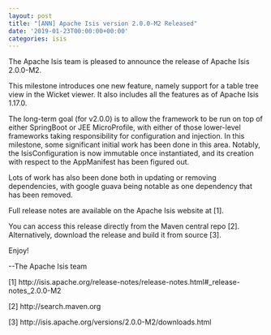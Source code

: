 ```yaml
---
layout: post
title: "[ANN] Apache Isis version 2.0.0-M2 Released"
date: '2019-01-23T00:00:00+00:00'
categories: isis
---
```

<p>
The Apache Isis team is pleased to announce the release of Apache Isis 2.0.0-M2. </p> 
  <p>This milestone introduces one new feature, namely support for a table tree view in the Wicket viewer. It also includes all the features as of Apache Isis 1.17.0. </p> 
  <p>The long-term goal (for v2.0.0) is to allow the framework to be run on top of either SpringBoot or JEE MicroProfile, with either of those lower-level frameworks taking responsibility for configuration and injection. In this milestone, some significant initial work has been done in this area. Notably, the IsisConfiguration is now immutable once instantiated, and its creation with respect to the AppManifest has been figured out.</p> 
  <p>Lots of work has also been done both in updating or removing dependencies, with google guava being notable as one dependency that has been removed.</p> 
  <p>Full release notes are available on the Apache Isis website at [1]. </p> 
  <p>You can access this release directly from the Maven central repo [2].
Alternatively, download the release and build it from source [3].

</p> 
  <p>Enjoy!
</p> 
  <p>
--The Apache Isis team

</p> 
  <p>[1] http://isis.apache.org/release-notes/release-notes.html#_release-notes_2.0.0-M2</p> 
  <p>[2] http://search.maven.org</p> 
  <p>[3] http://isis.apache.org/versions/2.0.0-M2/downloads.html</p>
